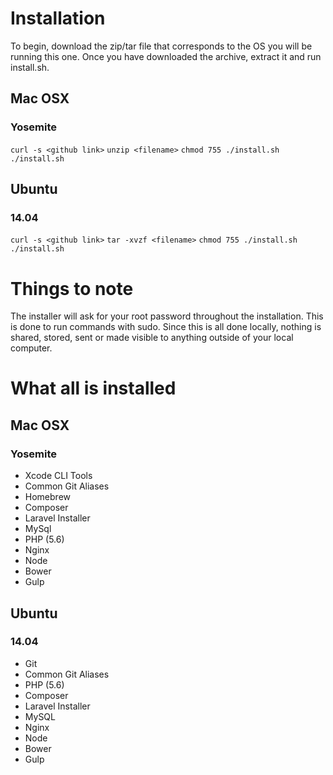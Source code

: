 # Installation

To begin, download the zip/tar file that corresponds to the OS you will be running this one.  Once you have downloaded the archive, extract it and run install.sh.

## Mac OSX

### Yosemite

`curl -s <github link>`
`unzip <filename>`
`chmod 755 ./install.sh`
`./install.sh`

## Ubuntu

### 14.04

`curl -s <github link>`
`tar -xvzf <filename>`
`chmod 755 ./install.sh`
`./install.sh`

# Things to note

The installer will ask for your root password throughout the installation.  This is done to run commands with sudo.  Since this is all done locally, nothing is shared, stored, sent or made visible to anything outside of your local computer.

# What all is installed

## Mac OSX

### Yosemite

- Xcode CLI Tools
- Common Git Aliases
- Homebrew
- Composer
- Laravel Installer
- MySql
- PHP (5.6)
- Nginx
- Node
- Bower
- Gulp

## Ubuntu

### 14.04

- Git
- Common Git Aliases
- PHP (5.6)
- Composer
- Laravel Installer
- MySQL
- Nginx
- Node
- Bower
- Gulp